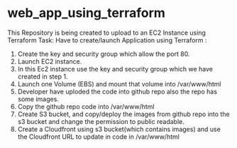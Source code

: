 # web_app_using_terraform

This Repository is being created to upload to an EC2 Instance using Terraform Task: Have to create/launch Application using Terraform :

1. Create the key and security group which allow the port 80.
2. Launch EC2 instance.
3. In this Ec2 instance use the key and security group which we have created in step 1.
4. Launch one Volume (EBS) and mount that volume into /var/www/html
5. Developer have uploded the code into github repo also the repo has some images.
6. Copy the github repo code into /var/www/html
7. Create S3 bucket, and copy/deploy the images from github repo into the s3 bucket and change the permission to public readable. 
8. Create a Cloudfront using s3 bucket(which contains images) and use the Cloudfront URL to update in code in /var/www/html
